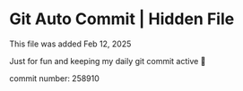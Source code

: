 # Git Auto Commit | Hidden File

This file was added Feb 12, 2025

Just for fun and keeping my daily git commit active 🤪

commit number: 258910
